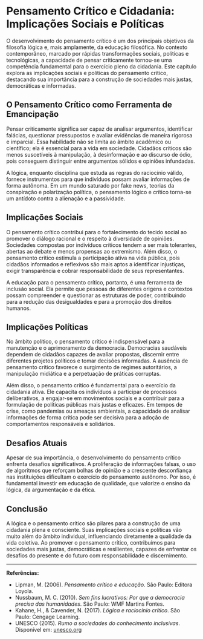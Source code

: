 # Pensamento Crítico e Cidadania: Implicações Sociais e Políticas

O desenvolvimento do pensamento crítico é um dos principais objetivos da filosofia lógica e, mais amplamente, da educação filosófica. No contexto contemporâneo, marcado por rápidas transformações sociais, políticas e tecnológicas, a capacidade de pensar criticamente tornou-se uma competência fundamental para o exercício pleno da cidadania. Este capítulo explora as implicações sociais e políticas do pensamento crítico, destacando sua importância para a construção de sociedades mais justas, democráticas e informadas.

## O Pensamento Crítico como Ferramenta de Emancipação

Pensar criticamente significa ser capaz de analisar argumentos, identificar falácias, questionar pressupostos e avaliar evidências de maneira rigorosa e imparcial. Essa habilidade não se limita ao âmbito acadêmico ou científico; ela é essencial para a vida em sociedade. Cidadãos críticos são menos suscetíveis à manipulação, à desinformação e ao discurso de ódio, pois conseguem distinguir entre argumentos sólidos e opiniões infundadas.

A lógica, enquanto disciplina que estuda as regras do raciocínio válido, fornece instrumentos para que indivíduos possam avaliar informações de forma autônoma. Em um mundo saturado por fake news, teorias da conspiração e polarização política, o pensamento lógico e crítico torna-se um antídoto contra a alienação e a passividade.

## Implicações Sociais

O pensamento crítico contribui para o fortalecimento do tecido social ao promover o diálogo racional e o respeito à diversidade de opiniões. Sociedades compostas por indivíduos críticos tendem a ser mais tolerantes, abertas ao debate e menos propensas ao extremismo. Além disso, o pensamento crítico estimula a participação ativa na vida pública, pois cidadãos informados e reflexivos são mais aptos a identificar injustiças, exigir transparência e cobrar responsabilidade de seus representantes.

A educação para o pensamento crítico, portanto, é uma ferramenta de inclusão social. Ela permite que pessoas de diferentes origens e contextos possam compreender e questionar as estruturas de poder, contribuindo para a redução das desigualdades e para a promoção dos direitos humanos.

## Implicações Políticas

No âmbito político, o pensamento crítico é indispensável para a manutenção e o aprimoramento da democracia. Democracias saudáveis dependem de cidadãos capazes de avaliar propostas, discernir entre diferentes projetos políticos e tomar decisões informadas. A ausência de pensamento crítico favorece o surgimento de regimes autoritários, a manipulação midiática e a perpetuação de práticas corruptas.

Além disso, o pensamento crítico é fundamental para o exercício da cidadania ativa. Ele capacita os indivíduos a participar de processos deliberativos, a engajar-se em movimentos sociais e a contribuir para a formulação de políticas públicas mais justas e eficazes. Em tempos de crise, como pandemias ou ameaças ambientais, a capacidade de analisar informações de forma crítica pode ser decisiva para a adoção de comportamentos responsáveis e solidários.

## Desafios Atuais

Apesar de sua importância, o desenvolvimento do pensamento crítico enfrenta desafios significativos. A proliferação de informações falsas, o uso de algoritmos que reforçam bolhas de opinião e a crescente desconfiança nas instituições dificultam o exercício do pensamento autônomo. Por isso, é fundamental investir em educação de qualidade, que valorize o ensino da lógica, da argumentação e da ética.

## Conclusão

A lógica e o pensamento crítico são pilares para a construção de uma cidadania plena e consciente. Suas implicações sociais e políticas vão muito além do âmbito individual, influenciando diretamente a qualidade da vida coletiva. Ao promover o pensamento crítico, contribuímos para sociedades mais justas, democráticas e resilientes, capazes de enfrentar os desafios do presente e do futuro com responsabilidade e discernimento.

---

**Referências:**

- Lipman, M. (2006). _Pensamento crítico e educação_. São Paulo: Editora Loyola.
- Nussbaum, M. C. (2010). _Sem fins lucrativos: Por que a democracia precisa das humanidades_. São Paulo: WMF Martins Fontes.
- Kahane, H., & Cavender, N. (2017). _Lógica e raciocínio crítico_. São Paulo: Cengage Learning.
- UNESCO (2015). _Rumo a sociedades do conhecimento inclusivas_. Disponível em: [unesco.org](https://unesco.org)
